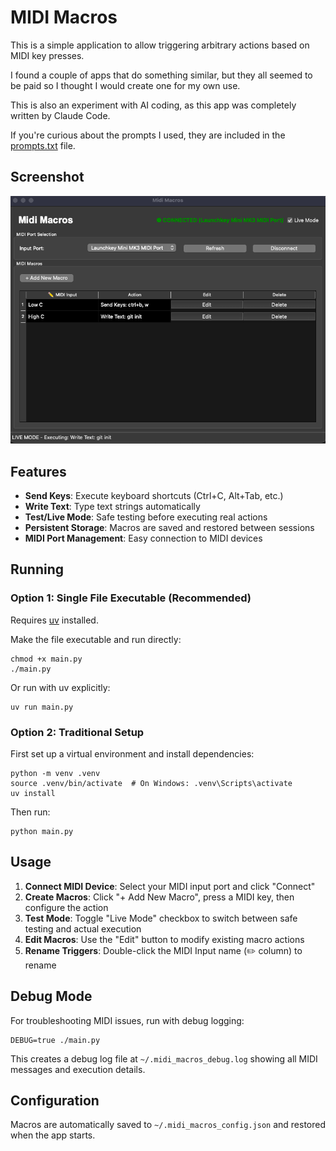 # MIDI Macros

This is a simple application to allow triggering arbitrary actions based on MIDI key presses.

I found a couple of apps that do something similar, but they all seemed to be paid so I thought I would create one for my own use.

This is also an experiment with AI coding, as this app was completely written by Claude Code.

If you're curious about the prompts I used, they are included in the [prompts.txt](prompts.txt) file.

## Screenshot

![demo](demo.png)

## Features

- **Send Keys**: Execute keyboard shortcuts (Ctrl+C, Alt+Tab, etc.)
- **Write Text**: Type text strings automatically
- **Test/Live Mode**: Safe testing before executing real actions
- **Persistent Storage**: Macros are saved and restored between sessions
- **MIDI Port Management**: Easy connection to MIDI devices

## Running

### Option 1: Single File Executable (Recommended)

Requires [uv](https://docs.astral.sh/uv/) installed.

Make the file executable and run directly:

```shell
chmod +x main.py
./main.py
```

Or run with uv explicitly:

```shell
uv run main.py
```

### Option 2: Traditional Setup

First set up a virtual environment and install dependencies:

```shell
python -m venv .venv
source .venv/bin/activate  # On Windows: .venv\Scripts\activate
uv install
```

Then run:

```shell
python main.py
```

## Usage

1. **Connect MIDI Device**: Select your MIDI input port and click "Connect"
2. **Create Macros**: Click "+ Add New Macro", press a MIDI key, then configure the action
3. **Test Mode**: Toggle "Live Mode" checkbox to switch between safe testing and actual execution
4. **Edit Macros**: Use the "Edit" button to modify existing macro actions
5. **Rename Triggers**: Double-click the MIDI Input name (✏️ column) to rename

## Debug Mode

For troubleshooting MIDI issues, run with debug logging:

```shell
DEBUG=true ./main.py
```

This creates a debug log file at `~/.midi_macros_debug.log` showing all MIDI messages and execution details.

## Configuration

Macros are automatically saved to `~/.midi_macros_config.json` and restored when the app starts.